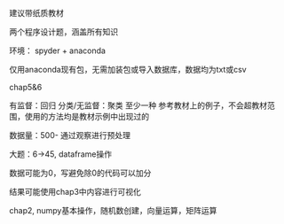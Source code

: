 建议带纸质教材

两个程序设计题，涵盖所有知识

环境： spyder + anaconda

仅用anaconda现有包，无需加装包或导入数据库，数据均为txt或csv

chap5&6

有监督：回归 分类/无监督：聚类 至少一种
参考教材上的例子，不会超教材范围，使用的方法均是教材示例中出现过的

数据量：500-
通过观察进行预处理

大题：6->45, dataframe操作

数据可能为0，写避免除0的代码可以加分

结果可能使用chap3中内容进行可视化

chap2, numpy基本操作，随机数创建，向量运算，矩阵运算
